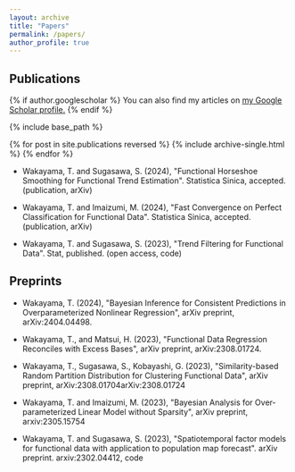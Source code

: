 ```yaml
---
layout: archive
title: "Papers"
permalink: /papers/
author_profile: true
---
```


## Publications

{% if author.googlescholar %}
  You can also find my articles on <u><a href="{{author.googlescholar}}">my Google Scholar profile</a>.</u>
{% endif %}

{% include base_path %}

{% for post in site.publications reversed %}
  {% include archive-single.html %}
{% endfor %}

- Wakayama, T. and Sugasawa, S. (2024), "Functional Horseshoe Smoothing for Functional Trend Estimation". Statistica Sinica, accepted. (publication, arXiv)

- Wakayama, T. and Imaizumi, M. (2024), "Fast Convergence on Perfect Classification for Functional Data". Statistica Sinica, accepted. (publication, arXiv)

- Wakayama, T. and Sugasawa, S. (2023), "Trend Filtering for Functional Data". Stat, published. (open access, code)

## Preprints

- Wakayama, T. (2024), "Bayesian Inference for Consistent Predictions in Overparameterized Nonlinear Regression", arXiv preprint, arXiv:2404.04498.

- Wakayama, T., and Matsui, H. (2023), "Functional Data Regression Reconciles with Excess Bases", arXiv preprint, arXiv:2308.01724.

- Wakayama, T., Sugasawa, S., Kobayashi, G. (2023), "Similarity-based Random Partition Distribution for Clustering Functional Data", arXiv preprint, arXiv:2308.01704arXiv:2308.01724

- Wakayama, T. and Imaizumi, M. (2023), "Bayesian Analysis for Over-parameterized Linear Model without Sparsity", arXiv preprint, arxiv:2305.15754 

- Wakayama, T. and Sugasawa, S. (2023), "Spatiotemporal factor models for functional data with application to population map forecast". arXiv preprint. arxiv:2302.04412,  code
